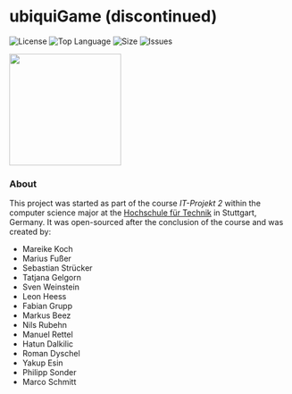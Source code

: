# ubiquiGame (discontinued)

![License](https://img.shields.io/github/license/leonheess/ubiquiGame)
![Top Language](https://img.shields.io/github/languages/top/leonheess/ubiquiGame)
![Size](https://img.shields.io/github/repo-size/leonheess/ubiquiGame)
![Issues](https://img.shields.io/github/issues-raw/leonheess/ubiquiGame)

<img src="https://heess.me/img/projects/UbiquiGame.png" height="200px">

### About
This project was started as part of the course *IT-Projekt 2* within the computer science major at the [Hochschule für Technik](https://www.hft-stuttgart.de/) in Stuttgart, Germany. It was open-sourced after the conclusion of the course and was created by:

* Mareike Koch
* Marius Fußer
* Sebastian Strücker
* Tatjana Gelgorn
* Sven Weinstein
* Leon Heess
* Fabian Grupp
* Markus Beez
* Nils Rubehn
* Manuel Rettel
* Hatun Dalkilic
* Roman Dyschel
* Yakup Esin
* Philipp Sonder
* Marco Schmitt
